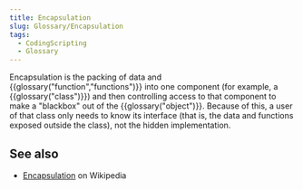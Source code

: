 ```yaml
---
title: Encapsulation
slug: Glossary/Encapsulation
tags:
  - CodingScripting
  - Glossary
---
```

Encapsulation is the packing of data and {{glossary("function","functions")}} into one component (for example, a {{glossary("class")}}) and then controlling access to that component to make a "blackbox" out of the {{glossary("object")}}. Because of this, a user of that class only needs to know its interface (that is, the data and functions exposed outside the class), not the hidden implementation.

## See also

- [Encapsulation](<https://en.wikipedia.org/wiki/Encapsulation_(object-oriented_programming)>) on Wikipedia
